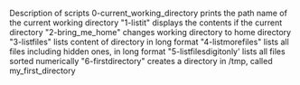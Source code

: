 Description of scripts
0-current_working_directory prints the path name of the current working directory
"1-listit" displays the contents if the current directory
"2-bring_me_home" changes working directory to home directory
"3-listfiles" lists content of directory in long format
"4-listmorefiles" lists all files including hidden ones, in long format
"5-listfilesdigitonly' lists all files sorted numerically
"6-firstdirectory" creates a directory in /tmp, called my_first_directory

